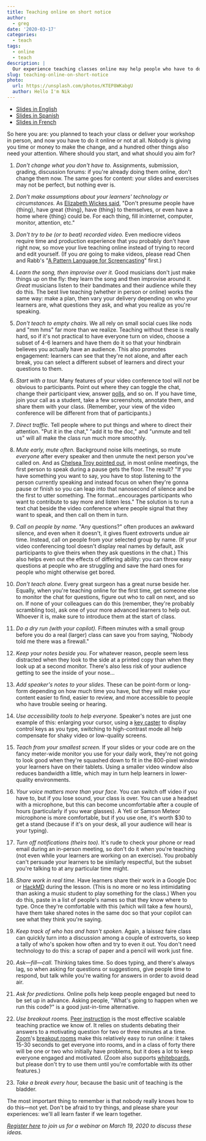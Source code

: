 ```yaml
---
title: Teaching online on short notice
author:
  - greg
date: '2020-03-17'
categories:
  - teach
tags:
  - online
  - teach
description: |
  Our experience teaching classes online may help people who have to do so on short notice.
slug: teaching-online-on-short-notice
photo:
  url: https://unsplash.com/photos/KTEP8WKabgU
  author: Hello I'm Nik
---
```


- [Slides in English][slides-en]
- [Slides in Spanish][slides-es]
- [Slides in French][slides-fr]

So here you are:
you planned to teach your class or deliver your workshop in person,
and now you have to do it online or not at all.
Nobody is giving you time or money to make the change,
and a hundred other things also need your attention.
Where should you start, and what should you aim for?

1.  *Don't change what you don't have to.*
    Assignments, submission, grading, discussion forums:
    if you're already doing them online,
    don't change them now.
    The same goes for content:
    your slides and exercises may not be perfect,
    but nothing ever is.

1.  *Don't make assumptions about your learners' technology or circumstances.*
    As [Elizabeth Wickes said][wickes-quote],
    "Don't presume people have {thing},
    have great {thing},
    have {thing} to themselves,
    or even have a home where {thing} could be.
    For each thing, fill in:internet, computer, monitor, attention, etc."

1.  *Don't try to be (or to beat) recorded video.*
    Even mediocre videos require time and production experience that you probably don't have right now,
    so move your live teaching online instead of trying to record and edit yourself.
    (If you *are* going to make videos,
    please read Chen and Rabb's "[A Pattern Language for Screencasting][screencasting]" first.)

1.  *Learn the song, then improvise over it.*
    Good musicians don't just make things up on the fly:
    they learn the song and then improvise around it.
    *Great* musicians listen to their bandmates and their audience while they do this.
    The best live teaching (whether in person or online) works the same way:
    make a plan,
    then vary your delivery depending on who your learners are,
    what questions they ask,
    and what you realize as you're speaking.

1.  *Don't teach to empty chairs.*
    We all rely on small social cues like nods and "mm hms" far more than we realize.
    Teaching without these is really hard,
    so if it's not practical to have everyone turn on video,
    choose a subset of 4-6 learners
    and have them do it so that your hindbrain believes you actually have an audience.
    This also promotes engagement:
    learners can see that they're not alone,
    and after each break,
    you can select a different subset of learners
    and direct your questions to them.

1.  *Start with a tour.*
    Many features of your video conference tool will *not* be obvious to participants. 
    Point out where they can toggle the chat,
    change their participant view,
    answer [polls][poll],
    and so on.
    If you have time,
    join your call as a student,
    take a few screenshots,
    annotate them,
    and share them with your class.
    (Remember, your view of the video conference
    will be different from that of participants.)

1.  *Direct traffic.*
    Tell people where to put things and where to direct their attention.
    "Put it in the chat,"
    "add it to the doc,"
    and "unmute and tell us" will all make the class run much more smoothly.

1.  *Mute early, mute often.*
    Background noise kills meetings,
    so mute *everyone* after every speaker
    and then unmute the next person you've called on.
    And as [Chelsea Troy pointed out][troy-meeting],
    in most online meetings,
    the first person to speak during a pause gets the floor.
    The result?
    "If you have something you want to say,
    you have to stop listening to the person currently speaking
    and instead focus on when they're gonna pause or finish
    so you can leap into that nanosecond of silence and be the first to utter something.
    The format…encourages participants who want to contribute to say more and listen less."
    The solution is to run a text chat beside the video conference
    where people signal that they want to speak,
    and then call on them in turn.

1.  *Call on people by name.*
    "Any questions?" often produces an awkward silence,
    and even when it doesn't,
    it gives fluent extroverts undue air time.
    Instead,
    call on people from your selected group by name.
    (If your video conferencing tool doesn't display real names by default,
    ask participants to give theirs when they ask questions in the chat.)
    This also helps even out the effects of differing ability:
    you can throw easy questions at people who are struggling
    and save the hard ones for people who might otherwise get bored.

1.  *Don't teach alone.*
    Every great surgeon has a great nurse beside her.
    Equally,
    when you're teaching online for the first time,
    get someone else to monitor the chat for questions,
    figure out who to call on next,
    and so on.
    If none of your colleagues can do this (remember, they're probably scrambling too),
    ask one of your more advanced learners to help out.
    Whoever it is,
    make sure to introduce them at the start of class.

1.  *Do a dry run (with your copilot).*
    Fifteen minutes with a small group before you do a real (larger) class
    can save you from saying, "Nobody told me there was a firewall."

1.  *Keep your notes beside you.*
    For whatever reason,
    people seem less distracted when they look to the side at a printed copy
    than when they look up at a second monitor.
    There's also less risk of your audience getting to see the inside of your nose…

1.  *Add speaker's notes to your slides.*
    These can be point-form or long-form depending on how much time you have,
    but they will make your content easier to find,
    easier to review,
    and more accessible to people who have trouble seeing or hearing.

1.  *Use accessibility tools to help everyone.*
    Speaker's notes are just one example of this:
    enlarging your cursor,
    using a [key caster][keycastr] to display control keys as you type,
    switching to high-contrast mode all help compensate for shaky video
    or low-quality screens.

1.  *Teach from your smallest screen.*
    If your slides or your code are on the fancy meter-wide monitor you use for your daily work,
    they're not going to look good when they're squashed down
    to fit in the 800-pixel window your learners have on their tablets.
    Using a smaller video window also reduces bandwidth a little,
    which may in turn help learners in lower-quality environments.

1.  *Your voice matters more than your face.*
    You can switch off video if you have to,
    but if you lose sound,
    your class is over.
    You can use a headset with a microphone,
    but this can become uncomfortable after a couple of hours
    (particularly if you wear glasses).
    A Yeti or Samson Meteor microphone is more comfortable,
    but if you use one,
    it's worth $30 to get a stand
    (because if it's on your desk, all your audience will hear is your typing).

1.  *Turn off notifications (theirs too).*
    It's rude to check your phone or read email during an in-person meeting,
    so don't do it when you're teaching
    (not even while your learners are working on an exercise).
    You probably can't persuade your learners to be similarly respectful,
    but the subset you're talking to at any particular time might.

1.  *Share work in real time.*
    Have learners share their work in a Google Doc or [HackMD][hackmd] during the lesson.
    (This is no more or no less intimidating than asking a music student to play something for the class.)
    When you do this,
    paste in a list of people's names so that they know where to type.
    Once they're comfortable with this (which will take a few hours),
    have them take shared notes in the same doc so that your copilot can see what they think you're saying.

1.  *Keep track of who has and hasn't spoken.*
    Again,
    a laissez faire class can quickly turn into a discussion among a couple of extroverts,
    so keep a tally of who's spoken how often and try to even it out.
    You don't need technology to do this:
    a scrap of paper and a pencil will work just fine.

1.  *Ask—fill—call.*
    Thinking takes time.
    So does typing,
    and there's always lag,
    so when asking for questions or suggestions,
    give people time to respond,
    but talk while you're waiting for answers in order to avoid dead air.

1.  *Ask for predictions.*
    Online polls help keep people engaged but need to be set up in advance.
    Asking people, "What's going to happen when we run this code?"
    is a good just-in-time alternative.

1.  *Use breakout rooms.*
    [Peer instruction][peer-instruction] is the most effective scalable teaching practice we know of.
    It relies on students debating their answers to a motivating question for two or three minutes at a time.
    [Zoom][zoom]'s [breakout rooms][breakout] make this relatively easy to run online:
    it takes 15-30 seconds to get everyone into rooms,
    and in a class of forty there will be one or two who initially have problems,
    but it does a lot to keep everyone engaged and motivated.
    (Zoom also supports [whiteboards][whiteboard],
    but please don't try to use them until you're comfortable with its other features.)

1.  *Take a break every hour,*
    because the basic unit of teaching is the bladder.

The most important thing to remember is that
nobody really knows how to do this—not yet.
Don't be afraid to try things,
and please share your experiences:
we'll all learn faster if we learn together.

*[Register here][webinar] to join us for a webinar on March 19, 2020 to discuss these ideas.*

[breakout]: https://support.zoom.us/hc/en-us/articles/206476093-Getting-Started-with-Breakout-Rooms
[hackmd]: https://hackmd.io/
[keycastr]: https://github.com/keycastr/keycastr
[peer-instruction]: https://www.youtube.com/watch?v=2LbuoxAy56o
[poll]: https://support.zoom.us/hc/en-us/articles/213756303-Polling-for-Meetings
[slides-en]: https://docs.google.com/presentation/d/1rE5e2kSFNICNkBJ4iIIgd9eqACi62gxahknKLtw9Hzs/
[slides-es]: https://docs.google.com/presentation/d/14rm9vdYr1tMPBrumGmFgQIe7nLlRzOVfGHiNOWomPoQ/
[slides-fr]: https://docs.google.com/presentation/d/1W3Mz6kplceGqZ1jb-WhcxtSVPn3yCAa786jA3nbHOgI/
[screencasting]: https://doi.org/10.1145/1943226.1943234
[troy-meeting]: https://chelseatroy.com/2018/03/29/why-do-remote-meetings-suck-so-much/
[webinar]: https://resources.rstudio.com/upcoming-webinars/webinar-registration
[whiteboard]: https://support.zoom.us/hc/en-us/articles/205677665-Share-a-Whiteboard
[wickes-quote]: https://elizabethwickes.com/2020/03/12/tips-for-live-teaching-tech-online-deeply-informed-by-the-carpentries/
[zoom]: https://zoom.us/

